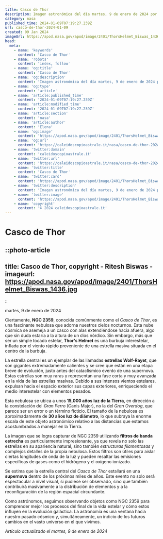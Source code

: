 ```yaml
---
title: Casco de Thor
description: Imagen astronómica del día martes, 9 de enero de 2024 por la NASA; Casco de Thor
category: nasa
published_time: 2024-01-09T07:19:27.239Z
url: casco-de-thor-2024-01-09
created: 09 Jan 2024
imageUrl: https://apod.nasa.gov/apod/image/2401/ThorsHelmet_Biswas_1436.jpg
head:
  meta:
    - name: 'keywords'
      content: 'Casco de Thor'
    - name: 'robots'
      content: 'index, follow'
    - name: 'og:title'
      content: 'Casco de Thor'
    - name: 'og:description'
      content: 'Imagen astronómica del día martes, 9 de enero de 2024 por la NASA; Casco de Thor'
    - name: 'og:type'
      content: 'article'
    - name: 'article:published_time'
      content: '2024-01-09T07:19:27.239Z'
    - name: 'article:modified_time'
      content: '2024-01-09T07:19:27.239Z'
    - name: 'article:section'
      content: 'nasa'
    - name: 'article:author'
      content: 'Elena'
    - name: 'og:image'
      content: 'https://apod.nasa.gov/apod/image/2401/ThorsHelmet_Biswas_1436.jpg'
    - name: 'og:url'
      content: 'https://caleidoscopioastrale.it/nasa/casco-de-thor-2024-01-09'
    - name: 'twitter:domain'
      content: 'caleidoscopioastrale.it'
    - name: 'twitter:url'
      content: 'https://caleidoscopioastrale.it/nasa/casco-de-thor-2024-01-09'
    - name: 'twitter:title'
      content: 'Casco de Thor'
    - name: 'twitter:card'
      content: 'https://apod.nasa.gov/apod/image/2401/ThorsHelmet_Biswas_1436.jpg'
    - name: 'twitter:description'
      content: 'Imagen astronómica del día martes, 9 de enero de 2024 por la NASA; Casco de Thor'
    - name: 'twitter:image'
      content: 'https://apod.nasa.gov/apod/image/2401/ThorsHelmet_Biswas_1436.jpg'
    - name: 'copyright'
      content: '© 2024 caleidoscopioastrale.it'
---
```

# Casco de Thor
::photo-article
---
title: Casco de Thor, copyright - Ritesh Biswas -
imageurl: https://apod.nasa.gov/apod/image/2401/ThorsHelmet_Biswas_1436.jpg
---
::

martes, 9 de enero de 2024

Ciertamente, **NGC 2359**, conocida comúnmente como el _Casco de Thor_, es una fascinante nebulosa que adorna nuestros cielos nocturnos. Esta nube cósmica se asemeja a un casco con alas extendiéndose hacia afuera, algo que sin duda estaría a la altura de un dios nórdico. Sin embargo, más que ser un simple tocado estelar, **Thor's Helmet** es una burbuja interestelar, inflada por el viento rápido proveniente de una estrella masiva situada en el centro de la burbuja.

La estrella central es un ejemplar de las llamadas **estrellas Wolf-Rayet**, que son gigantes extremadamente calientes y se cree que están en una etapa breve de evolución, justo antes del cataclísmico evento de una supernova. Estas estrellas son muy raras y representan una fase corta y muy avanzada en la vida de las estrellas masivas. Debido a sus intensos vientos estelares, expulsan hacia el espacio exterior sus capas exteriores, enriqueciendo el medio interestelar con elementos pesados.

Esta nebulosa se ubica a unos **15,000 años luz de la Tierra**, en dirección a la constelación del _Gran Perro_ (Canis Major), no la del _Gran Overdog_, que parece ser un error o un término ficticio. El tamaño de la nebulosa es aproximadamente de **30 años luz de diámetro**, lo que subraya la enorme escala de este objeto astronómico relativo a las distancias que estamos acostumbrados a manejar en la Tierra.

La imagen que se logra capturar de NGC 2359 utilizando **filtros de banda estrecha** es particularmente impresionante, ya que revela no solo las estrellas en su apariencia natural, sino también _estructuras filamentosas_ y complejos detalles de la propia nebulosa. Estos filtros son útiles para aislar ciertas longitudes de onda de la luz y pueden resaltar las emisiones específicas de gases como el hidrógeno y el oxígeno ionizado.

Se estima que la estrella central del _Casco de Thor_ estallará en una **supernova** dentro de los próximos miles de años. Este evento no solo será espectacular a nivel visual, si pudiese ser observado, sino que también contribuirá masivamente a la distribución de elementos y a la reconfiguración de la región espacial circundante.

Como astrónomos, seguimos observando objetos como NGC 2359 para comprender mejor los procesos del final de la vida estelar y cómo estos influyen en la evolución galáctica. La astronomía es una ventana hacia nuestro pasado cósmico y, simultáneamente, un indicio de los futuros cambios en el vasto universo en el que vivimos.

_Artículo actualizado el martes, 9 de enero de 2024_